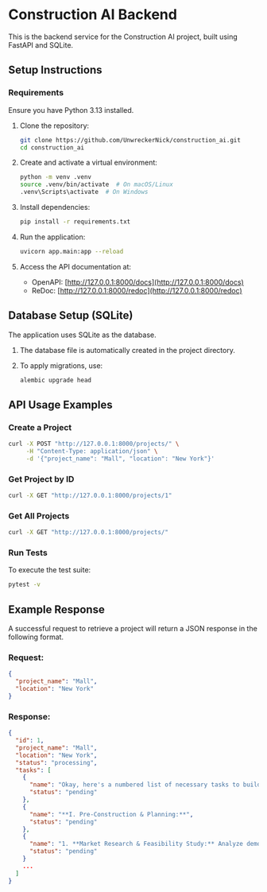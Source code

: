 # Construction AI Backend

This is the backend service for the Construction AI project, built using FastAPI and SQLite.

## Setup Instructions

### Requirements

Ensure you have Python 3.13 installed.

1. Clone the repository:

   ```sh
   git clone https://github.com/UnwreckerNick/construction_ai.git
   cd construction_ai
   ```

2. Create and activate a virtual environment:

   ```sh
   python -m venv .venv
   source .venv/bin/activate  # On macOS/Linux
   .venv\Scripts\activate  # On Windows
   ```

3. Install dependencies:

   ```sh
   pip install -r requirements.txt
   ```

4. Run the application:

   ```sh
   uvicorn app.main:app --reload
   ```

5. Access the API documentation at:

   - OpenAPI: [http://127.0.0.1:8000/docs](http://127.0.0.1:8000/docs)
   - ReDoc: [http://127.0.0.1:8000/redoc](http://127.0.0.1:8000/redoc)

## Database Setup (SQLite)

The application uses SQLite as the database.

1. The database file is automatically created in the project directory.
2. To apply migrations, use:

   ```sh
   alembic upgrade head
   ```

## API Usage Examples

### Create a Project

```sh
curl -X POST "http://127.0.0.1:8000/projects/" \
     -H "Content-Type: application/json" \
     -d '{"project_name": "Mall", "location": "New York"}'
```

### Get Project by ID

```sh
curl -X GET "http://127.0.0.1:8000/projects/1"
```

### Get All Projects

```sh
curl -X GET "http://127.0.0.1:8000/projects/"
```

### Run Tests

To execute the test suite:

```sh
pytest -v
```

## Example Response

A successful request to retrieve a project will return a JSON response in the following format.
### Request:
```json
{
  "project_name": "Mall",
  "location": "New York"
}
```
### Response:
```json
{
  "id": 1,
  "project_name": "Mall",
  "location": "New York",
  "status": "processing",
  "tasks": [
    {
      "name": "Okay, here's a numbered list of necessary tasks to build a mall in New York City...",
      "status": "pending"
    },
    {
      "name": "**I. Pre-Construction & Planning:**",
      "status": "pending"
    },
    {
      "name": "1. **Market Research & Feasibility Study:** Analyze demographics, consumer spending habits...",
      "status": "pending"
    }
    ...
  ]
}
